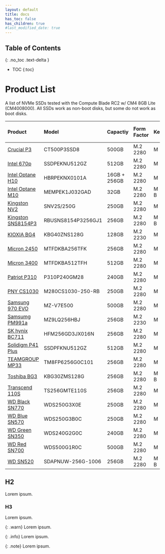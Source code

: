 ```yaml
---
layout: default
title: docs
has_toc: false
has_children: true
#last_modified_date: true
---
```


## Table of Contents
{: .no_toc .text-delta }

- TOC
{:toc}


# Product List

A list of NVMe SSDs tested with the Compute Blade RC2 w/ CM4 8GB Lite (CM4008000). All SSDs work as non-boot disks, but some do not work as boot disks.

| Product                                          | Model              | Capactiy     | Form Factor | Key   | Boot Disk          | Non-Boot Disk      |
|:-------------------------------------------------|:-------------------|:-------------|:------------|:------|:-------------------|:-------------------|
| [Crucial P3](crucial_p3_500.md)                  | CT500P3SSD8        | 500GB        | M.2 2280    | M     | &#x2713; | &#x2713; |
| [Intel 670p](intel_670p_512.md)                  | SSDPEKNU512GZ      | 512GB        | M.2 2280    | M     | &#x2713; | &#x2713; |
| [Intel Optane H10](intel_optane_h10_16%2B256.md) | HBRPEKNX0101A      | 16GB + 256GB | M.2 2280    | M     | &#x2713; | &#x2713; |
| [Intel Optane M10](intel_optane_m10_32.md)       | MEMPEK1J032GAD     | 32GB         | M.2 2280    | M + B | &#x274C; | &#x2713; |
| [Kingston NV2](kingston_nv2_250.md)              | SNV2S/250G         | 250GB        | M.2 2280    | M     | &#x2713; | &#x2713; |
| [Kingston SNS8154P3](kingston_sns8154p3_256.md)  | RBUSNS8154P3256GJ1 | 256GB        | M.2 2280    | M + B | &#x2713; | &#x2713; |
| [KIOXIA BG4](kioxia_bg4_128.md)                  | KBG40ZNS128G       | 128GB        | M.2 2230    | M     | &#x2713; | &#x2713; |
| [Micron 2450](micron_2450_256.md)                | MTFDKBA256TFK      | 256GB        | M.2 2280    | M     | &#x2713; | &#x2713; |
| [Micron 3400](micron_3400_512.md)                | MTFDKBA512TFH      | 512GB        | M.2 2280    | M     | &#x2713; | &#x2713; |
| [Patriot P310](patriot_p310_240.md)              | P310P240GM28       | 240GB        | M.2 2280    | M     | &#x2713; | &#x2713; |
| [PNY CS1030](pny_cs1030_250.md)                  | M280CS1030-250-RB  | 250GB        | M.2 2280    | M     | &#x2713; | &#x2713; |
| [Samsung 970 EVO](sec_970_evo_500.md)            | MZ-V7E500          | 500GB        | M.2 2280    | M     | &#x2713; | &#x2713; |
| [Samsumg PM991a](sec_pm991a_256.md)              | MZ9LQ256HBJ        | 256GB        | M.2 2230    | M     | &#x2713; | &#x2713; |
| [SK hynix BC711](skhynix_bc711_256.md)           | HFM256GD3JX016N    | 256GB        | M.2 2280    | M     | &#x2713; | &#x2713; |
| [Solidigm P41 Plus](solidigm_p41_plus_512.md)    | SSDPFKNU512GZ      | 512GB        | M.2 2280    | M     | &#x2713; | &#x2713; |
| [TEAMGROUP MP33](teamgroup_mp33_256.md)          | TM8FP6256G0C101    | 256GB        | M.2 2280    | M     | &#x2713; | &#x2713; |
| [Toshiba BG3](toshiba_bg3_256.md)                | KBG30ZMS128G       | 256GB        | M.2 2280    | M + B | &#x2713; | &#x2713; |
| [Transcend 110S](transcend_110s_256.md)          | TS256GMTE110S      | 256GB        | M.2 2280    | M     | &#x2713; | &#x2713; |
| [WD Black SN770](wd_black_sn770_250.md)          | WDS250G3X0E        | 250GB        | M.2 2280    | M     | &#x2713; | &#x2713; |
| [WD Blue SN570](wd_blue_sn570_250.md)            | WDS250G3B0C        | 250GB        | M.2 2280    | M     | &#x2713; | &#x2713; |
| [WD Green SN350](wd_green_sn350_240.md)          | WDS240G2G0C        | 240GB        | M.2 2280    | M     | &#x2713; | &#x2713; |
| [WD Red SN700](wd_red_sn700_500.md)              | WDS500G1R0C        | 500GB        | M.2 2280    | M     | &#x2713; | &#x2713; |
| [WD SN520](wd_sn520_256.md)                      | SDAPNUW-256G-1006  | 256GB        | M.2 2280    | M + B | &#x2713; | &#x2713; |

## H2

Lorem ipsum.

### H3

Lorem ipsum.

{: .warn}
Lorem ipsum.

{: .info}
Lorem ipsum.

{: .note}
Lorem ipsum.